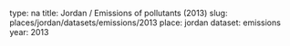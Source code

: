 type: na
title: Jordan / Emissions of pollutants (2013)
slug: places/jordan/datasets/emissions/2013
place: jordan
dataset: emissions
year: 2013
